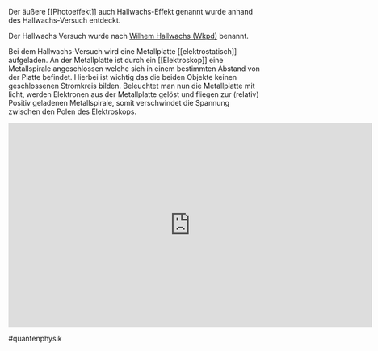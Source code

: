 Der äußere [[Photoeffekt]] auch Hallwachs-Effekt genannt wurde anhand des Hallwachs-Versuch entdeckt. 

Der Hallwachs Versuch wurde nach <a href=https://de.wikipedia.org/wiki/Wilhelm_Hallwachs_(Physiker)>Wilhem Hallwachs (Wkpd)</a> benannt.

Bei dem Hallwachs-Versuch wird eine Metallplatte [[elektrostatisch]] aufgeladen. An der Metallplatte ist durch ein [[Elektroskop]] eine Metallspirale angeschlossen welche sich in einem bestimmten Abstand von der Platte befindet. Hierbei ist wichtig das die beiden Objekte keinen geschlossenen Stromkreis bilden.  Beleuchtet man nun die Metallplatte mit licht, werden Elektronen aus der Metallplatte gelöst und fliegen zur (relativ) Positiv geladenen Metallspirale, somit verschwindet die Spannung zwischen den Polen des Elektroskops.

<iframe width="720" height="405" src="https://www.youtube-nocookie.com/embed/7qhvzM3UabM?si=Vk4z68Gbx6aRgdlK" title="YouTube video player" frameborder="0" allow="accelerometer; autoplay; clipboard-write; encrypted-media; gyroscope; picture-in-picture; web-share" allowfullscreen></iframe>

#quantenphysik 